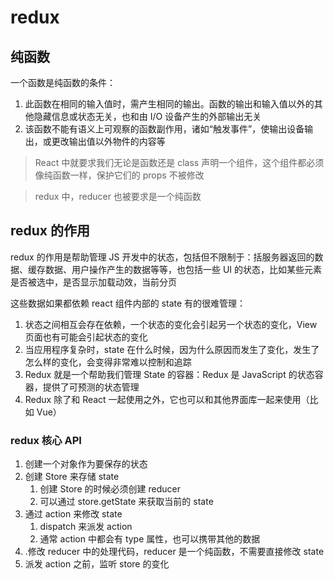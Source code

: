 # redux

## 纯函数

一个函数是纯函数的条件：

1. 此函数在相同的输入值时，需产生相同的输出。函数的输出和输入值以外的其他隐藏信息或状态无关，也和由 I/O 设备产生的外部输出无关
2. 该函数不能有语义上可观察的函数副作用，诸如“触发事件”，使输出设备输出，或更改输出值以外物件的内容等

> React 中就要求我们无论是函数还是 class 声明一个组件，这个组件都必须像纯函数一样，保护它们的 props 不被修改

> redux 中，reducer 也被要求是一个纯函数

## redux 的作用

redux 的作用是帮助管理 JS 开发中的状态，包括但不限制于：括服务器返回的数据、缓存数据、用户操作产生的数据等等，也包括一些 UI 的状态，比如某些元素是否被选中，是否显示加载动效，当前分页

这些数据如果都依赖 react 组件内部的 state 有的很难管理：

1. 状态之间相互会存在依赖，一个状态的变化会引起另一个状态的变化，View 页面也有可能会引起状态的变化
2. 当应用程序复杂时，state 在什么时候，因为什么原因而发生了变化，发生了怎么样的变化，会变得非常难以控制和追踪
3. Redux 就是一个帮助我们管理 State 的容器：Redux 是 JavaScript 的状态容器，提供了可预测的状态管理
4. Redux 除了和 React 一起使用之外，它也可以和其他界面库一起来使用（比如 Vue）

### redux 核心 API

1. 创建一个对象作为要保存的状态
2. 创建 Store 来存储 state
   1. 创建 Store 的时候必须创建 reducer
   2. 可以通过 store.getState 来获取当前的 state
3. 通过 action 来修改 state
   1. dispatch 来派发 action
   2. 通常 action 中都会有 type 属性，也可以携带其他的数据
4. .修改 reducer 中的处理代码，reducer 是一个纯函数，不需要直接修改 state
5. 派发 action 之前，监听 store 的变化
